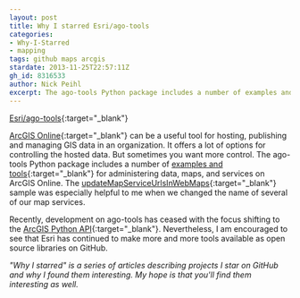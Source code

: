 ```yaml
---
layout: post
title: Why I starred Esri/ago-tools
categories:
- Why-I-Starred
- mapping
tags: github maps arcgis
stardate: 2013-11-25T22:57:11Z
gh_id: 8316533
author: Nick Peihl
excerpt: The ago-tools Python package includes a number of examples and tools for administering data, maps, and services on ArcGIS Online.
---
```


[Esri/ago-tools](https://github.com/Esri/ago-tools){:target="_blank"}

[ArcGIS Online](http://arcgis.com){:target="_blank"} can be a useful tool for hosting, publishing and managing GIS data in an organization. It offers a lot of options for controlling the hosted data. But sometimes you want more control. The ago-tools Python package includes a number of [examples and tools](https://github.com/Esri/ago-tools/tree/master/samples){:target="_blank"} for administering data, maps, and services on ArcGIS Online. The [updateMapServiceUrlsInWebMaps](https://github.com/Esri/ago-tools/blob/master/samples/updateMapServiceUrlsInWebMaps.py){:target="_blank"} sample was especially helpful to me when we changed the name of several of our map services.

Recently, development on ago-tools has ceased with the focus shifting to the [ArcGIS Python API](https://github.com/esri/arcgis-python-api){:target="_blank"}. Nevertheless, I am encouraged to see that Esri has continued to make more and more tools available as open source libraries on GitHub.

*"Why I starred" is a series of articles describing projects I star on GitHub and why I found them interesting. My hope is that you'll find them interesting as well.*
